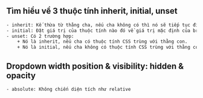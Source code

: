 ## Tìm hiều về 3 thuộc tính inherit, initial, unset
```sh
- inherit: Kế thừa từ thằng cha, nếu cha không có thì nó sẽ tiếp tục đi ra bên ngoài.
- initial: Đặt giá trị của thuộc tính nào đó về giá trị mặc định của browser.
- unset: Có 2 trường hợp:
    + Nó là inherit, nếu cha có thuộc tính CSS trùng với thằng con.
    + Nó là initial, nếu cha không có thuộc tính CSS trùng với thằng con.
```
## Dropdown width position & visibility: hidden & opacity
```sh
- absolute: Không chiến diện tích như relative
```